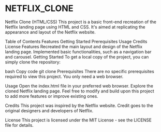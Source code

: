 # NETFLIX_CLONE
Netflix Clone (HTML/CSS)
This project is a basic front-end recreation of the Netflix landing page using HTML and CSS. It's aimed at replicating the appearance and layout of the Netflix website.

Table of Contents
Features
Getting Started
Prerequisites
Usage
Credits
License
Features
Recreated the main layout and design of the Netflix landing page.
Implemented basic functionalities, such as a navigation bar and carousel.
Getting Started
To get a local copy of the project, you can simply clone the repository:

bash
Copy code
git clone 
Prerequisites
There are no specific prerequisites required to view this project. You only need a web browser.

Usage
Open the index.html file in your preferred web browser.
Explore the cloned Netflix landing page.
Feel free to modify and build upon this project to add more features or improve existing ones.

Credits
This project was inspired by the Netflix website. Credit goes to the original designers and developers of Netflix.

License
This project is licensed under the MIT License - see the LICENSE file for details.


